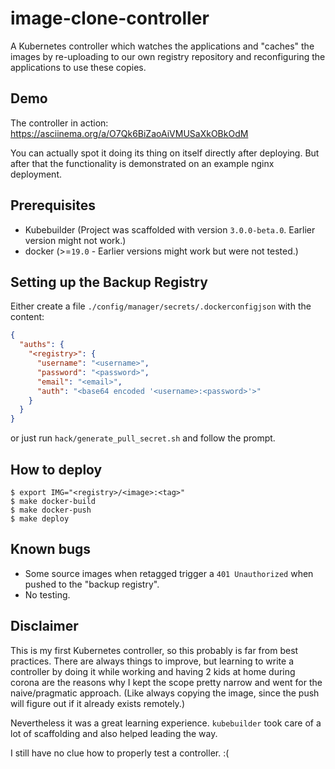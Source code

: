 # image-clone-controller

A Kubernetes controller which watches the applications and "caches" the images
by re-uploading to our own registry repository and reconfiguring the
applications to use these copies.

## Demo

The controller in action: https://asciinema.org/a/O7Qk6BiZaoAiVMUSaXkOBkOdM

You can actually spot it doing its thing on itself directly after deploying.
But after that the functionality is demonstrated on an example nginx
deployment.

## Prerequisites

* Kubebuilder (Project was scaffolded with version `3.0.0-beta.0`. Earlier
  version might not work.)
* docker (>=`19.0` - Earlier versions might work but were not tested.)

## Setting up the Backup Registry

Either create a file `./config/manager/secrets/.dockerconfigjson` with the
content:

```json
{
  "auths": {
    "<registry>": {
      "username": "<username>",
      "password": "<password>",
      "email": "<email>",
      "auth": "<base64 encoded '<username>:<password>'>"
    }
  }
}
```

or just run `hack/generate_pull_secret.sh` and follow the prompt.

## How to deploy

```shell
$ export IMG="<registry>/<image>:<tag>"
$ make docker-build
$ make docker-push
$ make deploy
```

## Known bugs

* Some source images when retagged trigger a `401 Unauthorized` when pushed to
  the "backup registry".
* No testing.

## Disclaimer

This is my first Kubernetes controller, so this probably is far from best
practices. There are always things to improve, but learning to write a
controller by doing it while working and having 2 kids at home during corona
are the reasons why I kept the scope pretty narrow and went for the
naive/pragmatic approach. (Like always copying the image, since the push will
figure out if it already exists remotely.)

Nevertheless it was a great learning experience. `kubebuilder` took care of a
lot of scaffolding and also helped leading the way.

I still have no clue how to properly test a controller. :(
